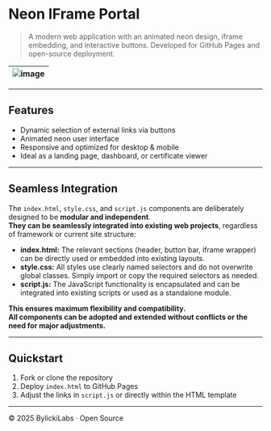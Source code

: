 # Neon IFrame Portal

> A modern web application with an animated neon design, iframe embedding, and interactive buttons. Developed for GitHub Pages and open-source deployment.
> 
|![image](https://github.com/user-attachments/assets/68892b2d-b2cc-408b-82eb-3cc8ea0e78d8)|
|---|

---

## Features

- Dynamic selection of external links via buttons  
- Animated neon user interface  
- Responsive and optimized for desktop & mobile  
- Ideal as a landing page, dashboard, or certificate viewer

---

## Seamless Integration

The `index.html`, `style.css`, and `script.js` components are deliberately designed to be **modular and independent**.  
**They can be seamlessly integrated into existing web projects**, regardless of framework or current site structure:

- **index.html:** The relevant sections (header, button bar, iframe wrapper) can be directly used or embedded into existing layouts.
- **style.css:** All styles use clearly named selectors and do not overwrite global classes. Simply import or copy the required selectors as needed.
- **script.js:** The JavaScript functionality is encapsulated and can be integrated into existing scripts or used as a standalone module.

**This ensures maximum flexibility and compatibility.  
All components can be adopted and extended without conflicts or the need for major adjustments.**

---

## Quickstart

1. Fork or clone the repository  
2. Deploy `index.html` to GitHub Pages  
3. Adjust the links in `script.js` or directly within the HTML template

---

© 2025 BylickiLabs · Open Source

